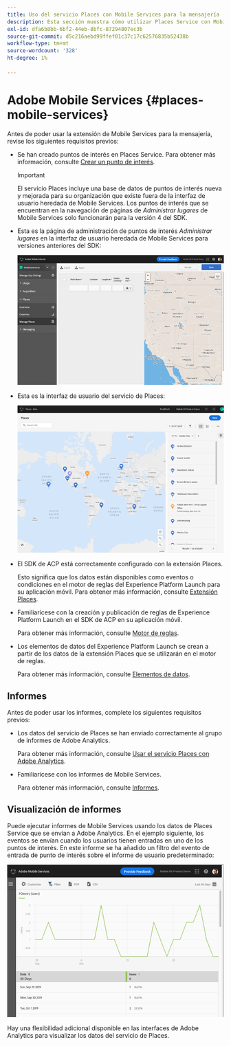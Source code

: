 ```yaml
---
title: Uso del servicio Places con Mobile Services para la mensajería
description: Esta sección muestra cómo utilizar Places Service con Mobile Services para la mensajería.
exl-id: dfa6b8bb-6bf2-44eb-8bfc-87294807ec3b
source-git-commit: d5c216aebd99ffef01c37c17c62576835b52438b
workflow-type: tm+mt
source-wordcount: '328'
ht-degree: 1%

---
```


# Adobe Mobile Services {#places-mobile-services}

Antes de poder usar la extensión de Mobile Services para la mensajería, revise los siguientes requisitos previos:

* Se han creado puntos de interés en Places Service. Para obtener más información, consulte [Crear un punto de interés](/help/poi-mgmt-ui/create-a-poi-ui.md).

  >[!IMPORTANT]
  >
  >El servicio Places incluye una base de datos de puntos de interés nueva y mejorada para su organización que existe fuera de la interfaz de usuario heredada de Mobile Services. Los puntos de interés que se encuentran en la navegación de páginas de *Administrar lugares* de Mobile Services solo funcionarán para la versión 4 del SDK.

* Esta es la página de administración de puntos de interés *Administrar lugares* en la interfaz de usuario heredada de Mobile Services para versiones anteriores del SDK:

  ![IU heredada](/help/assets/legacy-location-v4-ui.png)

* Esta es la interfaz de usuario del servicio de Places:

  ![IU de administración de puntos de interés de Places Service](/help/assets/places-ui.png)

* El SDK de ACP está correctamente configurado con la extensión Places.

  Esto significa que los datos están disponibles como eventos o condiciones en el motor de reglas del Experience Platform Launch para su aplicación móvil. Para obtener más información, consulte [Extensión Places](/help/places-ext-aep-sdks/places-extension/places-extension.md).

* Familiarícese con la creación y publicación de reglas de Experience Platform Launch en el SDK de ACP en su aplicación móvil.

  Para obtener más información, consulte [Motor de reglas](https://aep-sdks.gitbook.io/docs/using-mobile-extensions/mobile-core/rules-engine).

* Los elementos de datos del Experience Platform Launch se crean a partir de los datos de la extensión Places que se utilizarán en el motor de reglas.

  Para obtener más información, consulte [Elementos de datos](https://aep-sdks.gitbook.io/docs/using-mobile-extensions/mobile-core/rules-engine#data-elements).

## Informes

Antes de poder usar los informes, complete los siguientes requisitos previos:

* Los datos del servicio de Places se han enviado correctamente al grupo de informes de Adobe Analytics.

  Para obtener más información, consulte [Usar el servicio Places con Adobe Analytics](/help/use-places-with-other-solutions/places-adobe-analytics/use-places-adobe-analytics.md).

* Familiarícese con los informes de Mobile Services.

  Para obtener más información, consulte [Informes](https://experienceleague.adobe.com/docs/discontinued/using/mobile-services.html?lang=es).

## Visualización de informes

Puede ejecutar informes de Mobile Services usando los datos de Places Service que se envían a Adobe Analytics. En el ejemplo siguiente, los eventos se envían cuando los usuarios tienen entradas en uno de los puntos de interés. En este informe se ha añadido un filtro del evento de entrada de punto de interés sobre el informe de usuario predeterminado:

![Visualización de informes](/help/assets/report-visualize.png)

Hay una flexibilidad adicional disponible en las interfaces de Adobe Analytics para visualizar los datos del servicio de Places.
